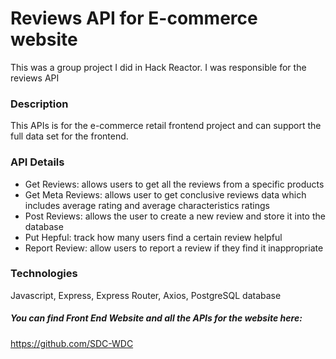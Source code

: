 # Reviews API for E-commerce website
This was a group project I did in Hack Reactor. I was responsible for the reviews API

### Description
This APIs is for the e-commerce retail frontend project and can support the full data set for the frontend. 

### API Details
* Get Reviews: allows users to get all the reviews from a specific products
* Get Meta Reviews: allows user to get conclusive reviews data which includes average rating and average characteristics ratings
* Post Reviews: allows the user to create a new review and store it into the database
* Put Hepful: track how many users find a certain review helpful 
* Report Review: allow users to report a review if they find it inappropriate

### Technologies
Javascript, Express, Express Router, Axios, PostgreSQL database

##### You can find Front End Website and all the APIs for the website here: 
https://github.com/SDC-WDC




